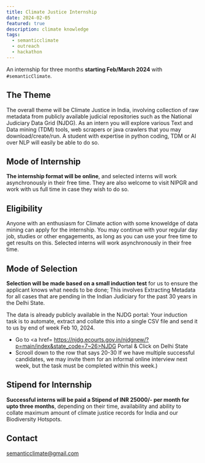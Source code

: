 ```yaml
---
title: Climate Justice Internship
date: 2024-02-05
featured: true
description: climate knowledge
tags:
  - semanticclimate
  - outreach
  - hackathon
---
```


An internship for three months **starting Feb/March 2024** with `#semanticClimate`. 
 
## The Theme
The overall theme will be Climate Justice in India, involving collection of raw metadata from publicly available judicial repositories such as the National Judiciary Data Grid (NJDG). As an intern you will explore various Text and Data mining (TDM) tools, web scrapers or java crawlers that you may download/create/run. A student with expertise in python coding, TDM or AI over NLP will easily be able to do so.

## Mode of Internship 
**The internship format will be online**, and selected interns will work asynchronously in their free time. They are also welcome to visit NIPGR and work with us full time in case they wish to do so. 

## Eligibility 
Anyone with an enthusiasm for Climate action with some knoweldge of data mining can apply for the internship. You may continue with your regular day job, studies or other engagements, as long as you can use your free time to get results on this. Selected interns will work asynchronously in their free time. 

## Mode of Selection
**Selection will be made based on a small induction test** for us to ensure the applicant knows what needs to be done; This involves Extracting Metadata for all cases that are pending in the Indian Judiciary for the past 30 years in the Delhi State. 

The data is already publicly available in the NJDG portal: Your induction task is to automate, extract and collate this into a single CSV file and send it to us by end of week Feb 10, 2024. 

* Go to <a href= https://njdg.ecourts.gov.in/njdgnew/?p=main/index&state_code=7~26>NJDG Portal & Click on Delhi State</a>
* Scrooll down to the row that says 20-30
If we have multiple successful candidates, we may invite them for an informal online interview next week, but the task must be completed within this week.)

## Stipend for Internship
**Successful interns will be paid a Stipend of INR 25000/- per month for upto three months**, depending on their time, availability and ability to collate maximum amount of climate justice records for India and our Biodiversity Hotspots.

## Contact
semanticclimate@gmail.com



